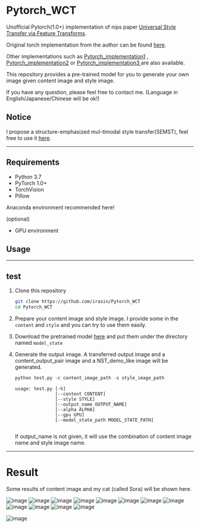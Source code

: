 # Pytorch_WCT

Unofficial Pytorch(1.0+) implementation of nips paper [Universal Style Transfer via Feature Transforms](https://arxiv.org/pdf/1705.08086.pdf).

Original torch implementation from the author can be found [here](https://github.com/Yijunmaverick/UniversalStyleTransfer).

Other implementations such as [Pytorch_implementation1](https://github.com/black-puppydog/PytorchWCT) , [Pytorch_implementation2](https://github.com/sunshineatnoon/PytorchWCT)  or [Pytorch_implementation3 ](https://github.com/pietrocarbo/deep-transfer)are also available.

This repository provides a pre-trained model for you to generate your own image given content image and style image. 

If you have any question, please feel free to contact me. (Language in English/Japanese/Chinese will be ok!)

## Notice
I propose a structure-emphasized mul-timodal style transfer(SEMST), feel free to use it [here](https://github.com/irasin/Structure-emphasized-Multimodal-Style-Transfer).

------

## Requirements

- Python 3.7
- PyTorch 1.0+
- TorchVision
- Pillow

Anaconda environment recommended here!

(optional)

- GPU environment 



## Usage

------

## test

1. Clone this repository 

   ```bash
   git clone https://github.com/irasin/Pytorch_WCT
   cd Pytorch_WCT
   ```

2. Prepare your content image and style image. I provide some in the `content` and `style` and you can try to use them easily.

3. Download the pretrained model [here](https://drive.google.com/open?id=1tsaGnC7YbruBQNCp6qMmmaSTJiGuyoPA) and put them under the directory named `model_state`

4. Generate the output image. A transferred output image and a content_output_pair image and a NST_demo_like image will be generated.

   ```python
   python test.py -c content_image_path -s style_image_path
   ```

   ```
   usage: test.py [-h] 
                  [--content CONTENT] 
                  [--style STYLE]
                  [--output_name OUTPUT_NAME] 
                  [--alpha ALPHA] 
                  [--gpu GPU]
                  [--model_state_path MODEL_STATE_PATH]
   
   
   ```

   If output_name is not given, it will use the combination of content image name and style image name.

------

# Result

Some results of content image and my cat (called Sora) will be shown here.

![image](https://github.com/irasin/Pytorch_WCT/blob/master/res/IMG_0565_03_demo.jpg)
![image](https://github.com/irasin/Pytorch_WCT/blob/master/res/IMG_0565_04_demo.jpg)
![image](https://github.com/irasin/Pytorch_WCT/blob/master/res/IMG_0565_05_demo.jpg)
![image](https://github.com/irasin/Pytorch_WCT/blob/master/res/IMG_0565_1_demo.jpg)
![image](https://github.com/irasin/Pytorch_WCT/blob/master/res/IMG_0565_brideg_demo.jpg)
![image](https://github.com/irasin/Pytorch_WCT/blob/master/res/IMG_0565_feathers_demo.jpg)
![image](https://github.com/irasin/Pytorch_WCT/blob/master/res/IMG_0565_horse_demo.jpg)
![image](https://github.com/irasin/Pytorch_WCT/blob/master/res/IMG_0565_hosi_demo.jpg)
![image](https://github.com/irasin/Pytorch_WCT/blob/master/res/IMG_0565_hs6_demo.jpg)
![image](https://github.com/irasin/Pytorch_WCT/blob/master/res/IMG_0565_picasso_seated_nude_hr_demo.jpg.jpg)
![image](https://github.com/irasin/Pytorch_WCT/blob/master/res/IMG_0565_udnie_demo.jpg)
![image](https://github.com/irasin/Pytorch_WCT/blob/master/res/IMG_0565_wave_demo.jpg)


![image](https://github.com/irasin/Pytorch_WCT/blob/master/res/neko_hosi.jpg)



